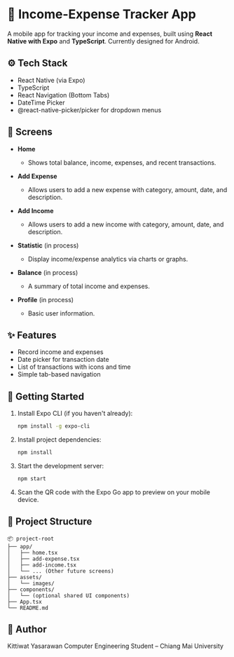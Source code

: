 # 💸 Income-Expense Tracker App

A mobile app for tracking your income and expenses, built using **React Native with Expo** and **TypeScript**. Currently designed for Android.

## ⚙️ Tech Stack

- React Native (via Expo)
- TypeScript
- React Navigation (Bottom Tabs)
- DateTime Picker
- @react-native-picker/picker for dropdown menus

## 📱 Screens

- **Home**
  - Shows total balance, income, expenses, and recent transactions.

- **Add Expense**
  - Allows users to add a new expense with category, amount, date, and description.

- **Add Income**
  - Allows users to add a new income with category, amount, date, and description.

- **Statistic** (in process)
  - Display income/expense analytics via charts or graphs.

- **Balance** (in process)
  - A summary of total income and expenses.

- **Profile** (in process)
  - Basic user information.

## ✨ Features

- Record income and expenses
- Date picker for transaction date
- List of transactions with icons and time
- Simple tab-based navigation

## 🚀 Getting Started

1. Install Expo CLI (if you haven't already):
   ```bash
   npm install -g expo-cli

2. Install project dependencies:
   ```bash
   npm install

3. Start the development server:
   ```bash
   npm start

4. Scan the QR code with the Expo Go app to preview on your mobile device. 

## 📁 Project Structure
```
📦 project-root
├── app/
│   ├── home.tsx
│   ├── add-expense.tsx
│   ├── add-income.tsx
│   └── ... (Other future screens)
├── assets/
│   └── images/
├── components/
│   └── (optional shared UI components)
├── App.tsx
└── README.md
```
## 👤 Author
Kittiwat Yasarawan
Computer Engineering Student – Chiang Mai University
